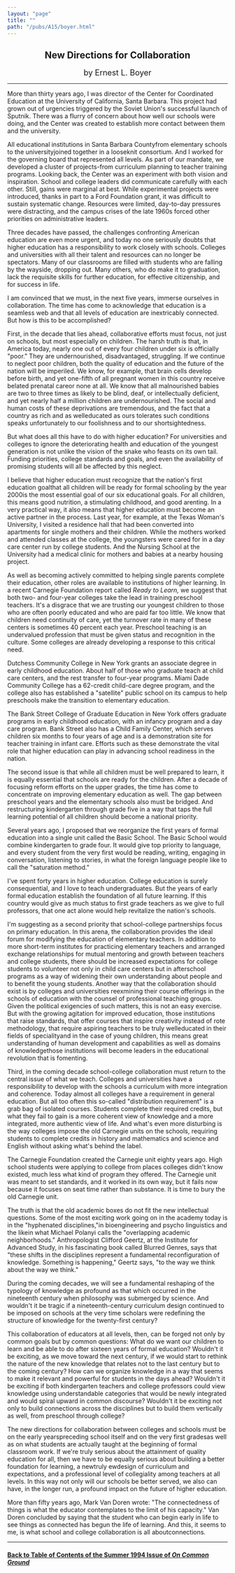 ```yaml
---
layout: "page"
title: ""
path: "/pubs/A15/boyer.html"
---
```

<main>
<center>
<h2>
New Directions for Collaboration</h2>
<p><font size="+1">by Ernest L.  Boyer</font>
</p></center>
<hr/>
More than thirty years ago, I was director of the Center for  Coordinated
Education at the University of California, Santa Barbara.   This project
had grown out of urgencies triggered by the Soviet  Union's successful
launch of Sputnik.  There was a flurry of concern  about how well our
schools were doing, and the Center was created  to establish more contact
between them and the university.
<p>
All educational institutions in Santa Barbara County­from  elementary
schools to the university­joined together in a loose­knit
consortium.  And I worked for the governing board that represented  all
levels.  As part of our mandate, we developed a cluster of  projects-from
curriculum planning to teacher training programs.   Looking back, the
Center was an experiment with both vision and  inspiration.  School and
college leaders did communicate carefully  with each other.  Still, gains
were marginal at best.  While  experimental projects were introduced,
thanks in part to a Ford  Foundation grant, it was difficult to sustain
systematic change.   Resources were limited, day-to-day pressures were
distracting, and  the campus crises of the late 1960s forced other
priorities on  administrative leaders.
</p><p>
Three decades have passed, the challenges confronting American  education
are even more urgent, and today no one seriously doubts  that higher
education has a responsibility to work closely with  schools.  Colleges
and universities with all their talent and resources  can no longer be
spectators.  Many of our classrooms are filled with  students who are
falling by the wayside, dropping out.  Many others,  who do make it to
graduation, lack the requisite skills for further  education, for
effective citizenship, and for success in life.
</p><p>
I am convinced that we must, in the next five years, immerse  ourselves in
collaboration.  The time has come to acknowledge that  education is a
seamless web and that all levels of education are  inextricably connected.
But how is this to be accomplished?
</p><p>
First, in the decade that lies ahead, collaborative efforts must focus,
not just on schools, but most especially on children.  The harsh truth  is
that, in America today, nearly one out of every four children under  six
is officially "poor." They are undernourished, disadvantaged,  struggling.
If we continue to neglect poor children, both the quality  of education
and the future of the nation will be imperiled.  We  know, for example,
that brain cells develop before birth, and yet  one-fifth of all pregnant
women in this country receive belated  prenatal care­or none at all.
We know that all malnourished babies  are two to three times as likely to
be blind, deaf, or intellectually  deficient, and yet nearly half a
million children are undernourished.   The social and human costs of these
deprivations are tremendous,  and the fact that a country as rich and as
well­educated as ours  tolerates such conditions speaks unfortunately
to our foolishness and  to our shortsightedness.
</p><p>
But what does all this have to do with higher education? For  universities
and colleges to ignore the deteriorating health and  education of the
youngest generation is not unlike the vision of the  snake who feasts on
its own tail.  Funding priorities, college  standards and goals, and even
the availability of promising students  will all be affected by this
neglect.
</p><p>
I believe that higher education must recognize that the nation's first
education goal­that all children will be ready for formal schooling
by  the year 2000­is the most essential goal of our six educational
goals.   For all children, this means good nutrition, a stimulating
childhood,  and good arenting.  In a very practical way, it also means
that higher  education must become an active partner in the process.  Last
year,  for example, at the Texas Woman's University, I visited a residence
hall that had been converted into apartments for single mothers and  their
children.  While the mothers worked and attended classes at  the college,
the youngsters were cared for in a day care center run  by college
students.  And the Nursing School at the University had a  medical clinic
for mothers and babies at a nearby housing project.
</p><p>
As well as becoming actively committed to helping single parents  complete
their education, other roles are available to institutions of  higher
learning.  In a recent Carnegie Foundation report called <i>Ready  to
Learn,</i> we suggest that both two- and four-year colleges take the  lead
in training preschool teachers.  It's a disgrace that we are  trusting our
youngest children to those who are often poorly  educated and who are paid
far too little.  We know that children  need continuity of care, yet the
turnover rate in many of these  centers is sometimes 40 percent each year.
Preschool teaching is an  undervalued profession that must be given status
and recognition in  the culture.  Some colleges are already developing a
response to this  critical need.
</p><p>
Dutchess Community College in New York grants an associate degree  in
early childhood education.  About half of those who graduate teach  at
child care centers, and the rest transfer to four-year programs.   Miami
Dade Community College has a 62-credit child-care degree  program, and the
college also has established a "satellite" public  school on its campus to
help preschools make the transition to  elementary education.
</p><p>
The Bank Street College of Graduate Education in New York offers  graduate
programs in early childhood education, with an infancy  program and a day
care program.  Bank Street also has a Child  Family Center, which serves
children six months to four years of age  and is a demonstration site for
teacher training in infant care.  Efforts  such as these demonstrate the
vital role that higher education can  play in advancing school readiness
in the nation.
</p><p>
The second issue is that while all children must be well prepared to
learn, it is equally essential that schools are ready for the children.
After a decade of focusing reform efforts on the upper grades, the  time
has come to concentrate on improving elementary education as  well.  The
gap between preschool years and the elementary schools  also must be
bridged.  And restructuring kindergarten through grade  five in a way that
taps the full learning potential of all children  should become a national
priority.
</p><p>
Several years ago, I proposed that we reorganize the first years of
formal education into a single unit called the Basic School.  The Basic
School would combine kindergarten to grade four.  It would give top
priority to language, and every student from the very first would be
reading, writing, engaging in conversation, listening to stories, in  what
the foreign language people like to call the "saturation method."
</p><p>
I've spent forty years in higher education.  College education is  surely
consequential, and I love to teach undergraduates.  But the  years of
early formal education establish the foundation of all future  learning.
If this country would give as much status to first grade  teachers as we
give to full professors, that one act alone would help  revitalize the
nation's schools.
</p><p>
I'm suggesting as a second priority that school-college partnerships
focus on primary education.  In this arena, the collaboration provides
the ideal forum for modifying the education of elementary teachers.   In
addition to more short-term institutes for practicing elementary  teachers
and arranged exchange relationships for mutual mentoring  and growth
between teachers and college students, there should be  increased
expectations for college students to volunteer not only in  child care
centers but in afterschool programs as a way of widening  their own
understanding about people and to benefit the young  students.  Another
way that the collaboration should exist is by  colleges and universities
reexmining their course offerings in the  schools of education with the
counsel of professional teaching groups.   Given the political exigencies
of such matters, this is not an easy  exercise.  But with the growing
agitation for improved education,  those institutions that raise
standards, that offer courses that inspire  creativity instead of rote
methodology, that require aspiring teachers  to be truly
well­educated in their fields of speciality­and in the  case of
young children, this means great understanding of human  development and
capabilities as well as domains of knowledge­those  institutions will
become leaders in the educational revolution that is  fomenting.
</p><p>
Third, in the coming decade school-college collaboration must return  to
the central issue of what we teach.  Colleges and universities have  a
responsibility to develop with the schools a curriculum with more
integration and coherence.  Today almost all colleges have a  requirement
in general education.  But all too often this so-called  "distribution
requirement" is a grab bag of isolated courses.  Students  complete their
required credits, but what they fail to gain is a more  coherent view of
knowledge and a more integrated, more authentic  view of life.  And what's
even more disturbing is the way colleges  impose the old Carnegie units on
the schools, requiring students to  complete credits in history and
mathematics and science and English  without asking what's behind the
label.
</p><p>
The Carnegie Foundation created the Carnegie unit eighty years ago.   High
school students were applying to college from places colleges  didn't know
existed, much less what kind of program they offered.   The Carnegie unit
was meant to set standards, and it worked in its  own way, but it fails
now because it focuses on seat time rather than  substance.  It is time to
bury the old Carnegie unit.
</p><p>
The truth is that the old academic boxes do not fit the new  intellectual
questions.  Some of the most exciting work going on in  the academy today
is in the "hyphenated disciplines,"­in  bioengineering and psycho
linguistics and the like­in what Michael  Polanyi calls the
"overlapping academic neighborhoods."  Anthropologist Clifford Geertz, at
the Institute for Advanced Study,  in his fascinating book called Blurred
Genres, says that "these shifts  in the disciplines represent a
fundamental reconfiguration of  knowledge.  Something is happening,"
Geertz says, "to the way we  think about the way we think."
</p><p>
During the coming decades, we will see a fundamental reshaping of  the
typology of knowledge as profound as that which occurred in the
nineteenth century when philosophy was submerged by science.   And
wouldn't it be tragic if a nineteenth-century curriculum design  continued
to be imposed on schools at the very time scholars were  redefining the
structure of knowledge for the twenty-first century?
</p><p>
This collaboration of educators at all levels, then, can be forged not
only by common goals but by common questions: What do we want  our
children to learn and be able to do after sixteen years of formal
education? Wouldn't it be exciting, as we move toward the next  century,
if we would start to rethink the nature of the new  knowledge that relates
not to the last century but to the coming  century? How can we organize
knowledge in a way that seems to  make it relevant and powerful for
students in the days ahead?  Wouldn't it be exciting if both kindergarten
teachers and college  professors could view knowledge using understandable
categories  that would be newly integrated and would spiral upward in
common  discourse? Wouldn't it be exciting not only to build connections
across the disciplines but to build them vertically as well, from
preschool through college?
</p><p>
The new directions for collaboration between colleges and schools  must be
on the early years­preceding school itself and on the very  first
grades­as well as on what students are actually taught at the
beginning of formal classroom work.  If we're truly serious about the
attainment of quality education for all, then we have to be equally
serious about building a better foundation for learning, a new­truly
ew­design of curriculum and expectations, and a professional level
of collegiality among teachers at all levels.  In this way not only will
our schools be better served, we also can have, in the longer run, a
profound impact on the future of higher education.
</p><p>More than fifty years ago, Mark Van Doren wrote: "The  connectedness of
things is what the educator contemplates to the  limit of his capacity."
Van Doren concluded by saying that the  student who can begin early in
life to see things as connected has  begun the life of learning.  And
this, it seems to me, is what school  and college collaboration is all
about­connections.
</p>
<hr/>
<h4><a href=".\">Back to
Table of Contents of the Summer 1994 Issue of <i>On Common
Ground</i></a>
</h4>
</main>
